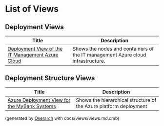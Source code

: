 # List of Views

## Deployment Views
| Title | Description |
|---|---|
| [Deployment View of the IT Management Azure Cloud](deployment-view.md) | Shows the nodes and containers of the IT management Azure cloud infrastructure. |
## Deployment Structure Views
| Title | Description |
|---|---|
| [Azure Deployment View for the MyBank Systems](azure-deployment-structure-view.md) | Shows the hierarchical structure of the Azure platform deployment |


(generated by [Overarch](https://github.com/soulspace-org/overarch) with docs/views/views.md.cmb)
